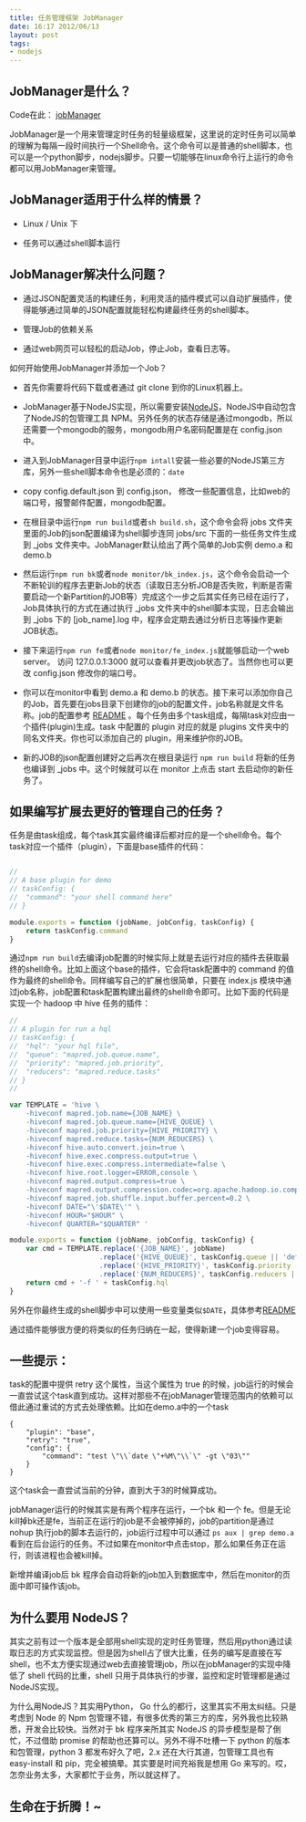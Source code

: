 ```yaml
---
title: 任务管理框架 JobManager
date: 16:17 2012/06/13
layout: post
tags:
- nodejs
---
```


JobManager是什么？
---------------

Code在此： [jobManager](https://github.com/yutingzhao1991/jobManager)

JobManager是一个用来管理定时任务的轻量级框架，这里说的定时任务可以简单的理解为每隔一段时间执行一个Shell命令。这个命令可以是普通的shell脚本，也可以是一个python脚步，nodejs脚步。只要一切能够在linux命令行上运行的命令都可以用JobManager来管理。


JobManager适用于什么样的情景？
-------------------------

- Linux / Unix 下

- 任务可以通过shell脚本运行


JobManager解决什么问题？
--------------------

- 通过JSON配置灵活的构建任务，利用灵活的插件模式可以自动扩展插件，使得能够通过简单的JSON配置就能轻松构建最终任务的shell脚本。

- 管理Job的依赖关系

- 通过web网页可以轻松的启动Job，停止Job，查看日志等。


如何开始使用JobManager并添加一个Job？

- 首先你需要将代码下载或者通过 git clone 到你的Linux机器上。

- JobManager基于NodeJS实现，所以需要安装[NodeJS](http://nodejs.org/)，NodeJS中自动包含了NodeJS的包管理工具 NPM。另外任务的状态存储是通过mongodb，所以还需要一个mongodb的服务，mongodb用户名密码配置是在 config.json 中。

- 进入到JobManager目录中运行`npm intall`安装一些必要的NodeJS第三方库，另外一些shell脚本命令也是必须的：`date`

- copy config.default.json 到 config.json， 修改一些配置信息，比如web的端口号，报警邮件配置，mongodb配置。

- 在根目录中运行`npm run build`或者`sh build.sh`，这个命令会将 jobs 文件夹里面的Job的json配置编译为shell脚步连同 jobs/src 下面的一些任务文件生成到 _jobs 文件夹中。JobManager默认给出了两个简单的Job实例 demo.a 和 demo.b

- 然后运行`npm run bk`或者`node monitor/bk_index.js`，这个命令会启动一个不断轮训的程序去更新Job的状态（读取日志分析JOB是否失败，判断是否需要启动一个新Partition的JOB等）完成这个一步之后其实任务已经在运行了，Job具体执行的方式在通过执行 _jobs 文件夹中的shell脚本实现，日志会输出到 _jobs 下的 [job_name].log 中，程序会定期去通过分析日志等操作更新JOB状态。

- 接下来运行`npm run fe`或者`node monitor/fe_index.js`就能够启动一个web server。 访问 127.0.0.1:3000 就可以查看并更改job状态了。当然你也可以更改 config.json 修改你的端口号。

- 你可以在monitor中看到 demo.a 和 demo.b 的状态。接下来可以添加你自己的Job，首先要在jobs目录下创建你的job的配置文件，job名称就是文件名称。job的配置参考  [README](https://github.com/yutingzhao1991/jobManager/blob/master/README.md) 。每个任务由多个task组成，每隔task对应由一个插件(plugin)生成。task 中配置的 plugin 对应的就是 plugins 文件夹中的同名文件夹。你也可以添加自己的 plugin，用来维护你的JOB。

- 新的JOB的json配置创建好之后再次在根目录运行 `npm run build` 将新的任务也编译到 _jobs 中。这个时候就可以在 monitor 上点击 start 去启动你的新任务了。


如果编写扩展去更好的管理自己的任务？
----------------------------

任务是由task组成，每个task其实最终编译后都对应的是一个shell命令。每个task对应一个插件（plugin），下面是base插件的代码：

```javascript

//
// A base plugin for demo
// taskConfig: {
//  "command": "your shell command here"
// }

module.exports = function (jobName, jobConfig, taskConfig) {
    return taskConfig.command
}

```

通过`npm run build`去编译job配置的时候实际上就是去运行对应的插件去获取最终的shell命令。比如上面这个base的插件，它会将task配置中的 command 的值 作为最终的shell命令。同样编写自己的扩展也很简单，只要在 index.js 模块中通过job名称，job配置和task配置构建出最终的shell命令即可。比如下面的代码是实现一个 hadoop 中 hive 任务的插件：

```javascript
//
// A plugin for run a hql
// taskConfig: {
//  "hql": "your hql file",
//  "queue": "mapred.job.queue.name",
//  "priority": "mapred.job.priority",
//  "reducers": "mapred.reduce.tasks"
// }
//

var TEMPLATE = 'hive \
    -hiveconf mapred.job.name={JOB_NAME} \
    -hiveconf mapred.job.queue.name={HIVE_QUEUE} \
    -hiveconf mapred.job.priority={HIVE_PRIORITY} \
    -hiveconf mapred.reduce.tasks={NUM_REDUCERS} \
    -hiveconf hive.auto.convert.join=true \
    -hiveconf hive.exec.compress.output=true \
    -hiveconf hive.exec.compress.intermediate=false \
    -hiveconf hive.root.logger=ERROR,console \
    -hiveconf mapred.output.compress=true \
    -hiveconf mapred.output.compression.codec=org.apache.hadoop.io.compress.GzipCodec \
    -hiveconf mapred.job.shuffle.input.buffer.percent=0.2 \
    -hiveconf DATE="\'$DATE\'" \
    -hiveconf HOUR="$HOUR" \
    -hiveconf QUARTER="$QUARTER" '

module.exports = function (jobName, jobConfig, taskConfig) {
    var cmd = TEMPLATE.replace('{JOB_NAME}', jobName)
                      .replace('{HIVE_QUEUE}', taskConfig.queue || 'default')
                      .replace('{HIVE_PRIORITY}', taskConfig.priority || 'NORMAL')
                      .replace('{NUM_REDUCERS}', taskConfig.reducers || 1)
    return cmd + '-f ' + taskConfig.hql
}
```
另外在你最终生成的shell脚步中可以使用一些变量类似`$DATE`，具体参考[README](https://github.com/yutingzhao1991/jobManager/blob/master/README.md)

通过插件能够很方便的将类似的任务归纳在一起，使得新建一个job变得容易。


一些提示：
-------

task的配置中提供 retry 这个属性，当这个属性为 true 的时候，job运行的时候会一直尝试这个task直到成功。这样对那些不在jobManager管理范围内的依赖可以借此通过重试的方式去处理依赖。比如在demo.a中的一个task

```
{
    "plugin": "base",
    "retry": "true",
    "config": {
        "command": "test \"\\`date \"+%M\"\\`\" -gt \"03\""
    }
}
```
这个task会一直尝试当前的分钟，直到大于3的时候算成功。


jobManager运行的时候其实是有两个程序在运行，一个bk 和一个 fe。但是无论kill掉bk还是fe，当前正在运行的job是不会被停掉的，job的partition是通过 nohup 执行job的脚本去运行的，job运行过程中可以通过 `ps aux | grep demo.a` 看到在后台运行的任务。不过如果在monitor中点击stop，那么如果任务正在运行，则该进程也会被kill掉。

新增并编译job后 bk 程序会自动将新的job加入到数据库中，然后在monitor的页面中即可操作该job。


为什么要用 NodeJS？
----------------

其实之前有过一个版本是全部用shell实现的定时任务管理，然后用python通过读取日志的方式实现监控。但是因为shell占了很大比重，任务的编写是直接在写shell，也不太方便实现通过web去直接管理job，所以在jobManager的实现中降低了 shell 代码的比重，shell 只用于具体执行的步骤，监控和定时管理都是通过NodeJS实现。

为什么用NodeJS？其实用Python， Go 什么的都行，这里其实不用太纠结。只是考虑到 Node 的 Npm 包管理不错，有很多优秀的第三方的库，另外我也比较熟悉，开发会比较快。当然对于 bk 程序来所其实 NodeJS 的异步模型是帮了倒忙，不过借助  promise 的帮助也还算可以。另外不得不吐槽一下 python 的版本和包管理，python 3 都发布好久了吧，2.x 还在大行其道，包管理工具也有 easy-install 和 pip，完全被搞晕。其实要是时间充裕我是想用 Go 来写的。哎，怎奈业务太多，大家都忙于业务，所以就这样了。


生命在于折腾！~
-------------


